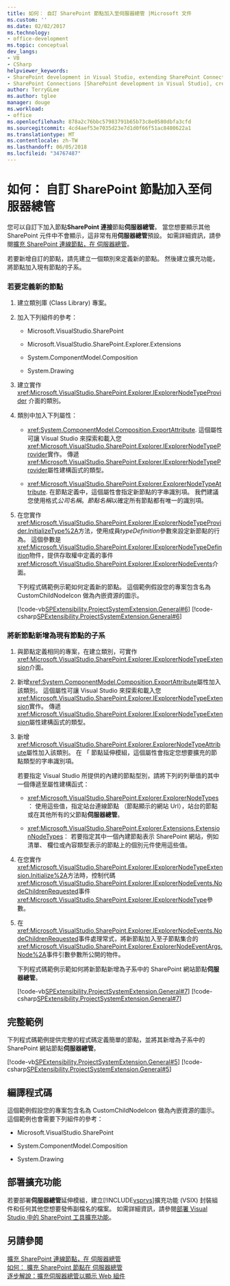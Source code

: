 ```yaml
---
title: 如何： 自訂 SharePoint 節點加入至伺服器總管 |Microsoft 文件
ms.custom: ''
ms.date: 02/02/2017
ms.technology:
- office-development
ms.topic: conceptual
dev_langs:
- VB
- CSharp
helpviewer_keywords:
- SharePoint development in Visual Studio, extending SharePoint Connections node in Server Explorer
- SharePoint Connections [SharePoint development in Visual Studio], creating a new node type
author: TerryGLee
ms.author: tglee
manager: douge
ms.workload:
- office
ms.openlocfilehash: 878a2c76bbc57983791b65b73c8e0580dbfa3cfd
ms.sourcegitcommit: 4cd4aef53e7035d23e7d1d0f66f51ac8480622a1
ms.translationtype: MT
ms.contentlocale: zh-TW
ms.lasthandoff: 06/05/2018
ms.locfileid: "34767487"
---
```

# <a name="how-to-add-a-custom-sharepoint-node-to-server-explorer"></a>如何： 自訂 SharePoint 節點加入至伺服器總管
  您可以自訂下加入節點**SharePoint 連接**節點**伺服器總管**。 當您想要顯示其他 SharePoint 元件中不會顯示，這非常有用**伺服器總管**預設。 如需詳細資訊，請參閱[擴充 SharePoint 連線節點，在 伺服器總管](../sharepoint/extending-the-sharepoint-connections-node-in-server-explorer.md)。  
  
 若要新增自訂的節點，請先建立一個類別來定義新的節點。 然後建立擴充功能，將節點加入現有節點的子系。  
  
### <a name="to-define-the-new-node"></a>若要定義新的節點  
  
1.  建立類別庫 (Class Library) 專案。  
  
2.  加入下列組件的參考：  
  
    -   Microsoft.VisualStudio.SharePoint  
  
    -   Microsoft.VisualStudio.SharePoint.Explorer.Extensions  
  
    -   System.ComponentModel.Composition  
  
    -   System.Drawing  
  
3.  建立實作 <xref:Microsoft.VisualStudio.SharePoint.Explorer.IExplorerNodeTypeProvider> 介面的類別。  
  
4.  類別中加入下列屬性：  
  
    -   <xref:System.ComponentModel.Composition.ExportAttribute>. 這個屬性可讓 Visual Studio 來探索和載入您<xref:Microsoft.VisualStudio.SharePoint.Explorer.IExplorerNodeTypeProvider>實作。 傳遞<xref:Microsoft.VisualStudio.SharePoint.Explorer.IExplorerNodeTypeProvider>屬性建構函式的類型。  
  
    -   <xref:Microsoft.VisualStudio.SharePoint.Explorer.ExplorerNodeTypeAttribute>. 在節點定義中，這個屬性會指定新節點的字串識別項。 我們建議您使用格式*公司名稱*。*節點名稱*以確定所有節點都有唯一的識別項。  
  
5.  在您實作<xref:Microsoft.VisualStudio.SharePoint.Explorer.IExplorerNodeTypeProvider.InitializeType%2A>方法，使用成員*typeDefinition*參數來設定新節點的行為。 這個參數是<xref:Microsoft.VisualStudio.SharePoint.Explorer.IExplorerNodeTypeDefinition>物件，提供存取權中定義的事件<xref:Microsoft.VisualStudio.SharePoint.Explorer.IExplorerNodeEvents>介面。  
  
     下列程式碼範例示範如何定義新的節點。 這個範例假設您的專案包含名為 CustomChildNodeIcon 做為內嵌資源的圖示。  
  
     [!code-vb[SPExtensibility.ProjectSystemExtension.General#6](../sharepoint/codesnippet/VisualBasic/projectsystemexamples/extension/serverexplorernode.vb#6)]
     [!code-csharp[SPExtensibility.ProjectSystemExtension.General#6](../sharepoint/codesnippet/CSharp/projectsystemexamples/extension/serverexplorernode.cs#6)]  
  
### <a name="to-add-the-new-node-as-a-child-of-an-existing-node"></a>將新節點新增為現有節點的子系  
  
1.  與節點定義相同的專案，在建立類別，可實作<xref:Microsoft.VisualStudio.SharePoint.Explorer.IExplorerNodeTypeExtension>介面。  
  
2.  新增<xref:System.ComponentModel.Composition.ExportAttribute>屬性加入該類別。 這個屬性可讓 Visual Studio 來探索和載入您<xref:Microsoft.VisualStudio.SharePoint.Explorer.IExplorerNodeTypeExtension>實作。 傳遞<xref:Microsoft.VisualStudio.SharePoint.Explorer.IExplorerNodeTypeExtension>屬性建構函式的類型。  
  
3.  新增<xref:Microsoft.VisualStudio.SharePoint.Explorer.ExplorerNodeTypeAttribute>屬性加入該類別。 在 「 節點延伸模組，這個屬性會指定您想要擴充的節點類型的字串識別項。  
  
     若要指定 Visual Studio 所提供的內建的節點型別，請將下列的列舉值的其中一個傳遞至屬性建構函式：  
  
    -   <xref:Microsoft.VisualStudio.SharePoint.Explorer.ExplorerNodeTypes>： 使用這些值，指定站台連線節點 （節點顯示的網站 Url），站台的節點或在其他所有的父節點**伺服器總管**。  
  
    -   <xref:Microsoft.VisualStudio.SharePoint.Explorer.Extensions.ExtensionNodeTypes>： 若要指定其中一個內建節點表示 SharePoint 網站，例如清單、 欄位或內容類型表示的節點上的個別元件使用這些值。  
  
4.  在您實作<xref:Microsoft.VisualStudio.SharePoint.Explorer.IExplorerNodeTypeExtension.Initialize%2A>方法時，控制代碼<xref:Microsoft.VisualStudio.SharePoint.Explorer.IExplorerNodeEvents.NodeChildrenRequested>事件<xref:Microsoft.VisualStudio.SharePoint.Explorer.IExplorerNodeType>參數。  
  
5.  在<xref:Microsoft.VisualStudio.SharePoint.Explorer.IExplorerNodeEvents.NodeChildrenRequested>事件處理常式，將新節點加入至子節點集合的<xref:Microsoft.VisualStudio.SharePoint.Explorer.ExplorerNodeEventArgs.Node%2A>事件引數參數所公開的物件。  
  
     下列程式碼範例示範如何將新節點新增為子系中的 SharePoint 網站節點**伺服器總管**。  
  
     [!code-vb[SPExtensibility.ProjectSystemExtension.General#7](../sharepoint/codesnippet/VisualBasic/projectsystemexamples/extension/serverexplorernode.vb#7)]
     [!code-csharp[SPExtensibility.ProjectSystemExtension.General#7](../sharepoint/codesnippet/CSharp/projectsystemexamples/extension/serverexplorernode.cs#7)]  
  
## <a name="complete-example"></a>完整範例
 下列程式碼範例提供完整的程式碼定義簡單的節點，並將其新增為子系中的 SharePoint 網站節點**伺服器總管**。  
  
 [!code-vb[SPExtensibility.ProjectSystemExtension.General#5](../sharepoint/codesnippet/VisualBasic/projectsystemexamples/extension/serverexplorernode.vb#5)]
 [!code-csharp[SPExtensibility.ProjectSystemExtension.General#5](../sharepoint/codesnippet/CSharp/projectsystemexamples/extension/serverexplorernode.cs#5)]  
  
## <a name="compiling-the-code"></a>編譯程式碼  
 這個範例假設您的專案包含名為 CustomChildNodeIcon 做為內嵌資源的圖示。 這個範例也會需要下列組件的參考：  
  
-   Microsoft.VisualStudio.SharePoint  
  
-   System.ComponentModel.Composition  
  
-   System.Drawing  
  
## <a name="deploying-the-extension"></a>部署擴充功能  
 若要部署**伺服器總管**延伸模組，建立[!INCLUDE[vsprvs](../sharepoint/includes/vsprvs-md.md)]擴充功能 (VSIX) 封裝組件和任何其他您想要發佈副檔名的檔案。 如需詳細資訊，請參閱[部署 Visual Studio 中的 SharePoint 工具擴充功能](../sharepoint/deploying-extensions-for-the-sharepoint-tools-in-visual-studio.md)。  
  
## <a name="see-also"></a>另請參閱
 [擴充 SharePoint 連線節點，在 伺服器總管](../sharepoint/extending-the-sharepoint-connections-node-in-server-explorer.md)   
 [如何： 擴充 SharePoint 節點在 伺服器總管](../sharepoint/how-to-extend-a-sharepoint-node-in-server-explorer.md)   
 [逐步解說：擴充伺服器總管以顯示 Web 組件](../sharepoint/walkthrough-extending-server-explorer-to-display-web-parts.md)  
  
  
